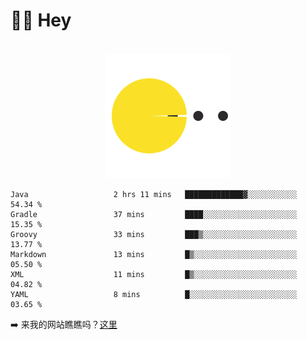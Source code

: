 
# 👋🏻 Hey
<div align="center">
	<br>
	<img src="https://raw.githubusercontent.com/Aniket965/Aniket965/master/pacman.svg?sanitize=true" width="200" height="200">
	<br>
</div>

<!--START_SECTION:waka-->

```text
Java                   2 hrs 11 mins   █████████████▓░░░░░░░░░░░   54.34 %
Gradle                 37 mins         ████░░░░░░░░░░░░░░░░░░░░░   15.35 %
Groovy                 33 mins         ███▒░░░░░░░░░░░░░░░░░░░░░   13.77 %
Markdown               13 mins         █▒░░░░░░░░░░░░░░░░░░░░░░░   05.50 %
XML                    11 mins         █▒░░░░░░░░░░░░░░░░░░░░░░░   04.82 %
YAML                   8 mins          █░░░░░░░░░░░░░░░░░░░░░░░░   03.65 %
```

<!--END_SECTION:waka-->

 ➡️  来我的网站瞧瞧吗？[这里](https://www.shaolongfei.com)

